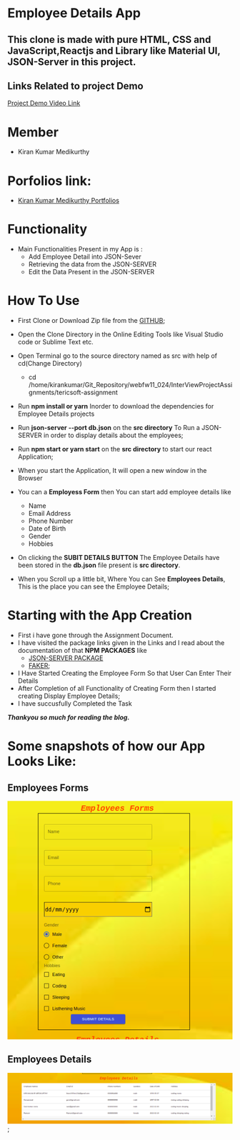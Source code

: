 # Employee Details App


## This clone is made with pure HTML, CSS and JavaScript,Reactjs and Library like Material UI, JSON-Server in this project.


## Links Related to  project Demo

[Project Demo Video Link]()

# Member
   *  Kiran Kumar Medikurthy

# Porfolios link:
   * [Kiran Kumar Medikurthy Portfolios](https://kirankumar-medikurthy.github.io/)


# Functionality
* Main Functionalities Present in my App is :
    * Add Employee Detail into JSON-Sever
    * Retrieving the data from the JSON-SERVER
    * Edit the Data Present in the JSON-SERVER    
# How To Use

* First Clone or Download Zip file from the [GITHUB]();
* Open the Clone Directory in the Online Editing Tools like Visual Studio code or Sublime Text etc.
* Open Terminal go to the source directory named as src with help of cd(Change Directory)
    * cd /home/kirankumar/Git_Repository/webfw11_024/InterViewProjectAssignments/tericsoft-assignment
* Run **npm install or yarn** Inorder to download the dependencies for Employee Details projects

* Run **json-server --port db.json** on the **src directory** To Run a JSON-SERVER in order to display details about the employees;

* Run  **npm start or yarn start** on the **src directory** to start our react Application;

* When you start the Application, It will open a new window in the Browser

* You can a **Employess Form** then You can start add employee details like
    * Name
    * Email Address
    * Phone Number
    * Date of Birth
    * Gender
    * Hobbies

* On clicking the **SUBIT DETAILS BUTTON** The Employee Details have been stored in the **db.json** file present is **src directory**.

* When you Scroll up a little bit, Where You can See **Employees Details**, This is the place you can see the Employee Details;


# Starting with the App Creation

* First i have gone through the Assignment Document.
* I have visited the package links given in the Links and I read about the documentation of that **NPM PACKAGES** like 
    * [JSON-SERVER PACKAGE](https://www.npmjs.com/package/json-server)
    * [FAKER](https://www.npmjs.com/package/faker);
*  I Have Started Creating the Employee Form So that User Can Enter Their Details
*  After Completion of all Functionality of Creating Form then I started creating Display Employee Details;
* I have succusfully Completed the Task



***Thankyou so much for reading the blog.***




# Some snapshots of how our App Looks Like: 

## Employees Forms
![Employee Forms](https://github.com/kirankumar-medikurthy/TericSoft-Assignment/blob/master/App-Images/Employee-Form.png?raw=true) 
## Employees Details
![Employees Details](https://github.com/kirankumar-medikurthy/TericSoft-Assignment/blob/master/App-Images/Employee-Details.png?raw=true);



  
